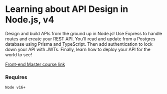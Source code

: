 # Learning about API Design in Node.js, v4

Design and build APIs from the ground up in Node.js! Use Express to handle routes and create your REST API. You'll read and update from a Postgres database using Prisma and TypeScript. Then add authentication to lock down your API with JWTs. Finally, learn how to deploy your API for the world to see!

[Front-end Master course link](https://frontendmasters.com/courses/api-design-nodejs-v4/)

### Requires

`Node v16+`
